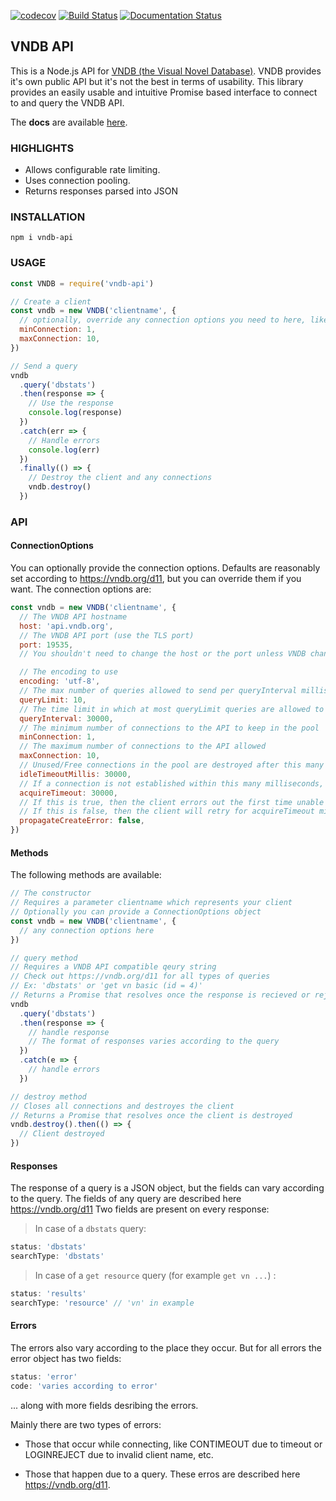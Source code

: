 [![codecov](https://codecov.io/gh/PragunSaini/vndb-api/branch/master/graph/badge.svg)](https://codecov.io/gh/PragunSaini/vndb-api) [![Build Status](https://travis-ci.org/PragunSaini/vndb-api.svg?branch=master)](https://travis-ci.org/PragunSaini/vndb-api) [![Documentation Status](https://readthedocs.org/projects/ansicolortags/badge/?version=latest)](https://pragunsaini.github.io/vndb-api/)

## VNDB API

This is a Node.js API for [VNDB (the Visual Novel Database)](https://vndb.org/).
VNDB provides it's own public API but it's not the best in terms of usability.
This library provides an easily usable and intuitive Promise based interface to connect to and query the VNDB API.

The **docs** are available [here](https://pragunsaini.github.io/vndb-api/).

### HIGHLIGHTS

- Allows configurable rate limiting.
- Uses connection pooling.
- Returns responses parsed into JSON

### INSTALLATION

    npm i vndb-api

### USAGE

```js
const VNDB = require('vndb-api')

// Create a client
const vndb = new VNDB('clientname', {
  // optionally, override any connection options you need to here, like
  minConnection: 1,
  maxConnection: 10,
})

// Send a query
vndb
  .query('dbstats')
  .then(response => {
    // Use the response
    console.log(response)
  })
  .catch(err => {
    // Handle errors
    console.log(err)
  })
  .finally(() => {
    // Destroy the client and any connections
    vndb.destroy()
  })
```

### API

#### ConnectionOptions

You can optionally provide the connection options. Defaults are reasonably set according to https://vndb.org/d11, but you can override them if you want. The connection options are:

```js
const vndb = new VNDB('clientname', {
  // The VNDB API hostname
  host: 'api.vndb.org',
  // The VNDB API port (use the TLS port)
  port: 19535,
  // You shouldn't need to change the host or the port unless VNDB changes them

  // The encoding to use
  encoding: 'utf-8',
  // The max number of queries allowed to send per queryInterval milliseconds
  queryLimit: 10,
  // The time limit in which at most queryLimit queries are allowed to send (in milliseconds)
  queryInterval: 30000,
  // The minimum number of connections to the API to keep in the pool
  minConnection: 1,
  // The maximum number of connections to the API allowed
  maxConnection: 10,
  // Unused/Free connections in the pool are destroyed after this many milliseconds
  idleTimeoutMillis: 30000,
  // If a connection is not established within this many milliseconds, an error with the corresponding reason is generated
  acquireTimeout: 30000,
  // If this is true, then the client errors out the first time unable to establish a connection and does not retry
  // If this is false, then the client will retry for acquireTimeout milliseconds to establish a connection
  propagateCreateError: false,
})
```

#### Methods

The following methods are available:

```js
// The constructor
// Requires a parameter clientname which represents your client
// Optionally you can provide a ConnectionOptions object
const vndb = new VNDB('clientname', {
  // any connection options here
})
```

```js
// query method
// Requires a VNDB API compatible qeury string
// Check out https://vndb.org/d11 for all types of queries
// Ex: 'dbstats' or 'get vn basic (id = 4)'
// Returns a Promise that resolves once the response is recieved or rejects on error
vndb
  .query('dbstats')
  .then(response => {
    // handle response
    // The format of responses varies according to the query
  })
  .catch(e => {
    // handle errors
  })
```

```js
// destroy method
// Closes all connections and destroyes the client
// Returns a Promise that resolves once the client is destroyed
vndb.destroy().then(() => {
  // Client destroyed
})
```

#### Responses

The response of a query is a JSON object, but the fields can vary according to the query.
The fields of any query are described here https://vndb.org/d11
Two fields are present on every response:

> In case of a `dbstats` query:

```js
status: 'dbstats'
searchType: 'dbstats'
```

> In case of a `get resource` query (for example `get vn ...`) :

```js
status: 'results'
searchType: 'resource' // 'vn' in example
```

#### Errors

The errors also vary according to the place they occur. But for all errors the error object has two fields:

```js
status: 'error'
code: 'varies according to error'
```

... along with more fields desribing the errors.

Mainly there are two types of errors:

- Those that occur while connecting, like CONTIMEOUT due to timeout or LOGINREJECT due to invalid client name, etc.

- Those that happen due to a query. These erros are described here https://vndb.org/d11.
